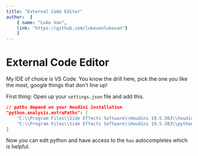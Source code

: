 ```yaml
---
title: "External Code Editor"
author:  [
	{ name: "Luke Van",
	link: "https://github.com/lukevanlukevan"}
	]
---
```


# External Code Editor

My IDE of choice is VS Code. You know the drill here, pick the one you like the most, google things that don't line up!

First thing: Open up your `settings.json` file and add this.

```json
// paths depend on your Houdini installation
"python.analysis.extraPaths": [
	"C:\\Program Files\\Side Effects Software\\Houdini 19.5.303\\houdini\\python3.9libs",
	"C:\\Program Files\\Side Effects Software\\Houdini 19.5.303\\python39\\lib\\site-packages-forced"
]
```

Now you can edit python and have access to the `hou` autocompletes which is helpful.
